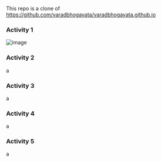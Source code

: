 This repo is a clone of https://github.com/varadbhogayata/varadbhogayata.github.io

### Activity 1
![image](https://github.com/user-attachments/assets/a8887de3-d4c8-41f2-bca5-1c3307d6109f)

### Activity 2
a
### Activity 3
a
### Activity 4
a
### Activity 5
a
